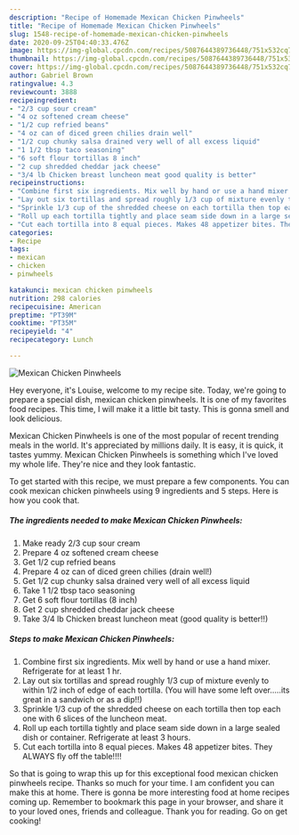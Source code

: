 ```yaml
---
description: "Recipe of Homemade Mexican Chicken Pinwheels"
title: "Recipe of Homemade Mexican Chicken Pinwheels"
slug: 1548-recipe-of-homemade-mexican-chicken-pinwheels
date: 2020-09-25T04:40:33.476Z
image: https://img-global.cpcdn.com/recipes/5087644389736448/751x532cq70/mexican-chicken-pinwheels-recipe-main-photo.jpg
thumbnail: https://img-global.cpcdn.com/recipes/5087644389736448/751x532cq70/mexican-chicken-pinwheels-recipe-main-photo.jpg
cover: https://img-global.cpcdn.com/recipes/5087644389736448/751x532cq70/mexican-chicken-pinwheels-recipe-main-photo.jpg
author: Gabriel Brown
ratingvalue: 4.3
reviewcount: 3888
recipeingredient:
- "2/3 cup sour cream"
- "4 oz softened cream cheese"
- "1/2 cup refried beans"
- "4 oz can of diced green chilies drain well"
- "1/2 cup chunky salsa drained very well of all excess liquid"
- "1 1/2 tbsp taco seasoning"
- "6 soft flour tortillas 8 inch"
- "2 cup shredded cheddar jack cheese"
- "3/4 lb Chicken breast luncheon meat good quality is better"
recipeinstructions:
- "Combine first six ingredients. Mix well by hand or use a hand mixer. Refrigerate for at least 1 hr."
- "Lay out six tortillas and spread roughly 1/3 cup of mixture evenly to within 1/2 inch of edge of each tortilla. (You will have some left over.....its great in a sandwich or as a dip!!)"
- "Sprinkle 1/3 cup of the shredded cheese on each tortilla then top each one with 6 slices of the luncheon meat."
- "Roll up each tortilla tightly and place seam side down in a large sealed dish or container. Refrigerate at least 3 hours."
- "Cut each tortilla into 8 equal pieces. Makes 48 appetizer bites. They ALWAYS fly off the table!!!!"
categories:
- Recipe
tags:
- mexican
- chicken
- pinwheels

katakunci: mexican chicken pinwheels 
nutrition: 298 calories
recipecuisine: American
preptime: "PT39M"
cooktime: "PT35M"
recipeyield: "4"
recipecategory: Lunch

---
```



![Mexican Chicken Pinwheels](https://img-global.cpcdn.com/recipes/5087644389736448/751x532cq70/mexican-chicken-pinwheels-recipe-main-photo.jpg)

Hey everyone, it's Louise, welcome to my recipe site. Today, we're going to prepare a special dish, mexican chicken pinwheels. It is one of my favorites food recipes. This time, I will make it a little bit tasty. This is gonna smell and look delicious.



Mexican Chicken Pinwheels is one of the most popular of recent trending meals in the world. It's appreciated by millions daily. It is easy, it is quick, it tastes yummy. Mexican Chicken Pinwheels is something which I've loved my whole life. They're nice and they look fantastic.


To get started with this recipe, we must prepare a few components. You can cook mexican chicken pinwheels using 9 ingredients and 5 steps. Here is how you cook that.

<!--inarticleads1-->

##### The ingredients needed to make Mexican Chicken Pinwheels:

1. Make ready 2/3 cup sour cream
1. Prepare 4 oz softened cream cheese
1. Get 1/2 cup refried beans
1. Prepare 4 oz can of diced green chilies (drain well!)
1. Get 1/2 cup chunky salsa drained very well of all excess liquid
1. Take 1 1/2 tbsp taco seasoning
1. Get 6 soft flour tortillas (8 inch)
1. Get 2 cup shredded cheddar jack cheese
1. Take 3/4 lb Chicken breast luncheon meat (good quality is better!!)




<!--inarticleads2-->

##### Steps to make Mexican Chicken Pinwheels:

1. Combine first six ingredients. Mix well by hand or use a hand mixer. Refrigerate for at least 1 hr.
1. Lay out six tortillas and spread roughly 1/3 cup of mixture evenly to within 1/2 inch of edge of each tortilla. (You will have some left over.....its great in a sandwich or as a dip!!)
1. Sprinkle 1/3 cup of the shredded cheese on each tortilla then top each one with 6 slices of the luncheon meat.
1. Roll up each tortilla tightly and place seam side down in a large sealed dish or container. Refrigerate at least 3 hours.
1. Cut each tortilla into 8 equal pieces. Makes 48 appetizer bites. They ALWAYS fly off the table!!!!




So that is going to wrap this up for this exceptional food mexican chicken pinwheels recipe. Thanks so much for your time. I am confident you can make this at home. There is gonna be more interesting food at home recipes coming up. Remember to bookmark this page in your browser, and share it to your loved ones, friends and colleague. Thank you for reading. Go on get cooking!
